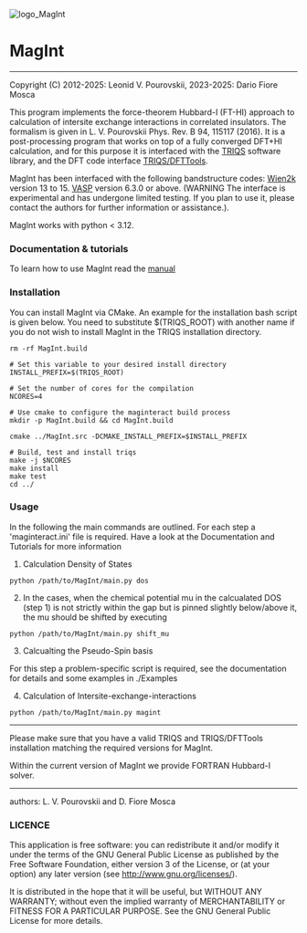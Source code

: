 ![logo_MagInt](https://github.com/dariofiosca/MagInt/blob/main/logo.png)


# __MagInt__

---

Copyright (C) 2012-2025: Leonid V. Pourovskii, 2023-2025: Dario Fiore Mosca

This program implements the force-theorem Hubbard-I (FT-HI) approach to calculation of intersite exchange interactions in correlated insulators. The formalism is given in L. V. Pourovskii Phys. Rev. B 94, 115117 (2016). It is a post-processing program that works on top of a fully converged DFT+HI calculation, and for this purpose it is interfaced with the [TRIQS](https://triqs.github.io/triqs/latest/) software library, and the DFT code interface [TRIQS/DFTTools](https://triqs.github.io/dft_tools/latest/). 

MagInt has been interfaced with the following bandstructure codes: [Wien2k](http://www.wien2k.at) version 13 to 15.  [VASP](https://www.vasp.at) version 6.3.0 or above. (WARNING The interface is experimental and has undergone limited testing. If you plan to use it, please contact the authors for further information or assistance.).

MagInt works with python < 3.12. 

### Documentation & tutorials

To learn how to use MagInt read the [manual](./magint_manual.pdf)


### Installation

You can install MagInt via CMake. An example for the installation bash script is given below. You need to substitute $(TRIQS_ROOT) with another name if you do  not wish to install MagInt in the TRIQS installation directory.  

```
rm -rf MagInt.build

# Set this variable to your desired install directory
INSTALL_PREFIX=$(TRIQS_ROOT)

# Set the number of cores for the compilation
NCORES=4

# Use cmake to configure the maginteract build process
mkdir -p MagInt.build && cd MagInt.build

cmake ../MagInt.src -DCMAKE_INSTALL_PREFIX=$INSTALL_PREFIX

# Build, test and install triqs
make -j $NCORES
make install
make test
cd ../
```

### Usage

In the following the main commands are outlined. For each step a 'maginteract.ini' file is required. Have a look at the Documentation and Tutorials for more 
information 

1. Calculation Density of States

```
python /path/to/MagInt/main.py dos
```

2. In the cases, when the chemical potential mu in the calcualated DOS (step 1) is not strictly within the gap but is pinned slightly below/above it, the mu should be shifted by executing 

```
python /path/to/MagInt/main.py shift_mu
```

3. Calcualting the Pseudo-Spin basis

For this step a problem-specific script is required, see the documentation for details and some examples in ./Examples

4.  Calculation of Intersite-exchange-interactions

```
python /path/to/MagInt/main.py magint 
```

---

Please make sure that you have a valid TRIQS and TRIQS/DFTTools installation matching the required versions for MagInt. 

Within the current version of MagInt we provide FORTRAN Hubbard-I solver. 

---

authors: L. V. Pourovskii and D. Fiore Mosca

### LICENCE

This application is free software: you can redistribute it and/or modify it under the terms of the GNU General Public License as published by the Free Software Foundation, either version 3 of the License, or (at your option) any later version (see http://www.gnu.org/licenses/).

It is distributed in the hope that it will be useful, but WITHOUT ANY WARRANTY; without even the implied warranty of MERCHANTABILITY or FITNESS FOR A PARTICULAR PURPOSE. See the GNU General Public License for more details.

